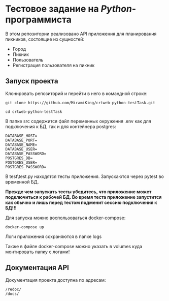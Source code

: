 # Тестовое задание на _Python_-программиста

В этом репозитории реализовано API приложения для планирования пикников, состоящие из сущностей:

- Город
- Пикник
- Пользователь
- Регистрация пользователя на пикник

## Запуск проекта

Клонировать репозиторий и перейти в него в командной строке:

```git
git clone https://github.com/MiramiKing/crtweb-python-testTask.git
```

```git
cd crtweb-python-testTask
```

В папке src содержится файл переменных окружения .env как для подключения к БД, так и для контейнера postgres:

```
DATABASE_HOST=
DATABASE_PORT=
DATABASE_NAME=
DATABASE_USER=
DATABASE_PASSWORD=
POSTGRES_DB=
POSTGRES_USER=
POSTGRES_PASSWORD=
```

В test\test.py находятся тесты приложения. Запускаются через pytest во временной БД.

**Прежде чем запускать тесты убедитесь, что приложение может подключиться к рабочей БД. Во время теста приложение
запустится как обычно и лишь перед тестом подменит сессию подключения к БД!!!**

Для запуска можно воспользоваться docker-compose:

```
docker-compose up 
```

Логи приложения сохраняются в папке logs

Также в файле docker-compose можно указать в volumes куда монтировать папку с логами!

## Документация API

Документация проекта доступна по адресам:

```
/redoc/
/docs/
```